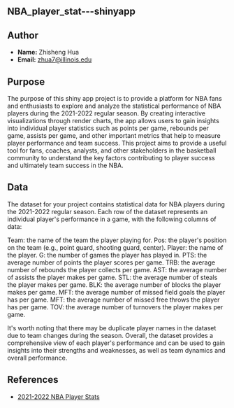 ## NBA_player_stat---shinyapp

## Author

- **Name:** Zhisheng Hua
- **Email:** zhua7@illinois.edu

## Purpose

The purpose of this shiny app project is to provide a platform for NBA fans and enthusiasts to explore and analyze the statistical performance of NBA players during the 2021-2022 regular season. By creating interactive visualizations through render charts, the app allows users to gain insights into individual player statistics such as points per game, rebounds per game, assists per game, and other important metrics that help to measure player performance and team success. This project aims to provide a useful tool for fans, coaches, analysts, and other stakeholders in the basketball community to understand the key factors contributing to player success and ultimately team success in the NBA.

## Data

The dataset for your project contains statistical data for NBA players during the 2021-2022 regular season. Each row of the dataset represents an individual player's performance in a game, with the following columns of data:

Team: the name of the team the player playing for.
Pos: the player's position on the team (e.g., point guard, shooting guard, center).
Player: the name of the player.
G: the number of games the player has played in.
PTS: the average number of points the player scores per game.
TRB: the average number of rebounds the player collects per game.
AST: the average number of assists the player makes per game.
STL: the average number of steals the player makes per game.
BLK: the average number of blocks the player makes per game.
MFT: the average number of missed field goals the player has per game.
MFT: the average number of missed free throws the player has per game.
TOV: the average number of turnovers the player makes per game.

It's worth noting that there may be duplicate player names in the dataset due to team changes during the season. Overall, the dataset provides a comprehensive view of each player's performance and can be used to gain insights into their strengths and weaknesses, as well as team dynamics and overall performance.

## References

- [2021-2022 NBA Player Stats](https://www.kaggle.com/datasets/vivovinco/nba-player-stats)
